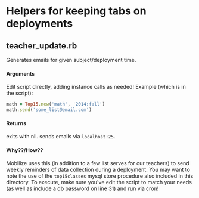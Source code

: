 # Helpers for keeping tabs on deployments

## teacher_update.rb
Generates emails for given subject/deployment time.

#### Arguments
Edit script directly, adding instance calls as needed! Example (which is in the script):
```ruby
math = Top15.new('math', '2014:fall')
math.send('some_list@email.com')
```

#### Returns
exits with nil. sends emails via `localhost:25`.

#### Why??/How??
Mobilize uses this (in addition to a few list serves for our teachers) to send weekly reminders of data collection during a deployment. 
You may want to note the use of the `top15classes` mysql store procedure also included in this directory.
To execute, make sure you've edit the script to match your needs (as well as include a db password on line 31) and run via cron!
